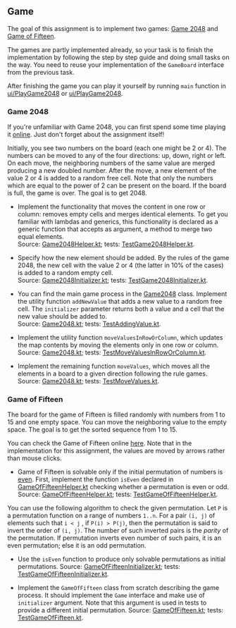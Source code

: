 ## Game

The goal of this assignment is to implement two games:
[Game 2048](https://en.wikipedia.org/wiki/2048_(video_game)) and
[Game of Fifteen](https://en.wikipedia.org/wiki/15_puzzle).

The games are partly implemented already, so your task is to finish the
implementation by following the step by step guide and doing
small tasks on the way.
You need to reuse your implementation of the `GameBoard` interface from
the previous task.

After finishing the game you can play it yourself by running `main` function
in <a href="psi_element://PlayGame2048.kt">ui/PlayGame2048</a> or
<a href="psi_element://PlayGameOfFifteen.kt">ui/PlayGame2048</a>.

### Game 2048

If you're unfamiliar with Game 2048, you can first spend some time playing it
[online](http://2048game.com/). Just don't forget about the assignment itself!

Initially, you see two numbers on the board (each one might be 2 or 4).
The numbers can be moved to any of the four directions: up, down,
right or left. On each move, the neighboring numbers of the same value are
merged producing a new doubled number. After the move, a new element of
the value 2 or 4 is added to a random free cell.
Note that only the numbers which are equal to the power of 2 can be present
on the board.
If the board is full, the game is over.
The goal is to get 2048.

* Implement the functionality that moves the content in
  one row or column: removes empty cells and merges identical elements.
  To get you familiar with lambdas and generics, this functionality is
  declared as a generic function that accepts as argument, a method to merge two equal elements.  
  Source: <a href="psi_element://Game2048Helper.kt">Game2048Helper.kt</a>;
  tests: <a href="psi_element://games.game2048.TestGame2048Helper">TestGame2048Helper.kt</a>.

* Specify how the new element should be added.
  By the rules of the game 2048, the new cell with the value 2 or 4
  (the latter in 10% of the cases) is added to a random empty cell.  
  Source: <a href="psi_element://Game2048Initializer.kt">Game2048Initializer.kt</a>;
  tests: <a href="psi_element://games.game2048.TestGame2048Initializer">TestGame2048Initializer.kt</a>.

* You can find the main game process in the <a href="psi_element://games.game2048.Game2048">Game2048</a> class.
  Implement the utility function `addNewValue` that adds a new value to
  a random free cell. The `initializer` parameter returns both a value and a cell
  that the new value should be added to.  
  Source: <a href="psi_element://Game2048.kt">Game2048.kt</a>;
  tests: <a href="psi_element://games.game2048.TestAddingValue">TestAddingValue.kt</a>.

* Implement the utility function `moveValuesInRowOrColumn`, which
  updates the map contents by moving the elements only in one row or column.  
  Source: <a href="psi_element://Game2048.kt">Game2048.kt</a>;
  tests: <a href="psi_element://games.game2048.TestMoveValuesInRowOrColumn">TestMoveValuesInRowOrColumn.kt</a>.

* Implement the remaining function `moveValues`, which moves all the elements
  in a board to a given direction following the rule games.  
  Source: <a href="psi_element://Game2048.kt">Game2048.kt</a>;
  tests:  <a href="psi_element://games.game2048.TestMoveValues">TestMoveValues.kt</a>.

### Game of Fifteen

The board for the game of Fifteen is filled randomly with numbers from 1 to 15 and
one empty space. You can move the neighboring value to the empty space.
The goal is to get the sorted sequence from 1 to 15.

You can check the Game of Fifteen online
[here](http://migo.sixbit.org/puzzles/fifteen/).
Note that in the implementation for this assignment, the values are moved
by arrows rather than mouse clicks.

* Game of Fifteen is solvable only if the initial permutation of numbers
  is [even](https://en.wikipedia.org/wiki/Parity_of_a_permutation).
  First, implement the function `isEven` declared in
  <a href="psi_element://GameOfFifteenHelper.kt">GameOfFifteenHelper.kt</a>
  checking whether a permutation is even or odd.
  Source: <a href="psi_element://GameOfFifteenHelper.kt">GameOfFifteenHelper.kt</a>;
  tests:  <a href="psi_element://games.gameOfFifteen.TestGameOfFifteenHelper">TestGameOfFifteenHelper.kt</a>.

You can use the following algorithm to check the given permutation.
Let `P` is a permutation function on a range of numbers `1..n`.
For a pair `(i, j)` of elements such that `i < j` , if `P(i) > P(j)`,
then the permutation is said to invert the order of `(i, j)`.
The number of such inverted pairs is the _parity_ of the permutation.
If permutation inverts even number of such pairs, it is an even permutation; else
it is an odd permutation.

* Use the `isEven` function to produce only solvable permutations as initial
  permutations.
  Source: <a href="psi_element://GameOfFifteenInitializer.kt">GameOfFifteenInitializer.kt</a>;
  tests:  <a href="psi_element://games.gameOfFifteen.TestGameOfFifteenInitializer">TestGameOfFifteenInitializer.kt</a>.

* Implement the `GameOfFifteen` class from scratch describing the game process.
  It should implement the `Game` interface and make use of `initializer` argument.
  Note that this argument is used in tests to provide a different initial permutation.
  Source: <a href="psi_element://GameOfFifteen.kt">GameOfFifteen.kt</a>;
  tests:  <a href="psi_element://games.gameOfFifteen.TestGameOfFifteen">TestGameOfFifteen.kt</a>.
